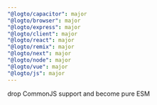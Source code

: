 ```yaml
---
"@logto/capacitor": major
"@logto/browser": major
"@logto/express": major
"@logto/client": major
"@logto/react": major
"@logto/remix": major
"@logto/next": major
"@logto/node": major
"@logto/vue": major
"@logto/js": major
---
```


drop CommonJS support and become pure ESM
